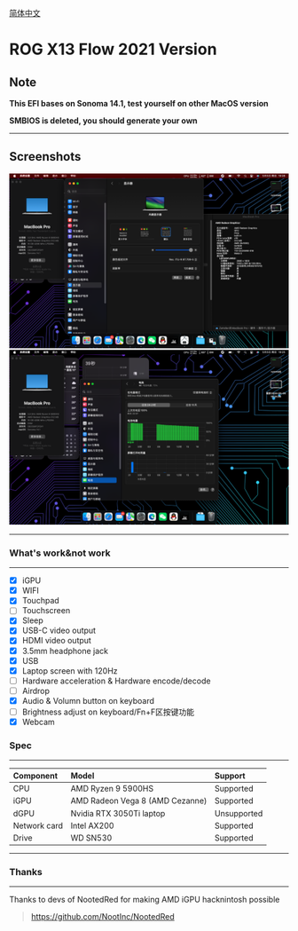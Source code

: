 [简体中文](README.md)
# ROG X13 Flow 2021 Version

## Note

**This EFI bases on Sonoma 14.1, test yourself on other MacOS version**

**SMBIOS is deleted, you should generate your own**

---
## Screenshots
![overview](Screenshots/systeminfo.png)
![overview](Screenshots/sleep-batteryinfo.png)

---
### What's work&not work

---
- [x] iGPU
- [x] WIFI
- [x] Touchpad
- [ ] Touchscreen
- [x] Sleep
- [x] USB-C video output
- [x] HDMI video output
- [x] 3.5mm headphone jack
- [x] USB
- [x] Laptop screen with 120Hz
- [ ] Hardware acceleration & Hardware encode/decode
- [ ] Airdrop
- [x] Audio & Volumn button on keyboard
- [ ] Brightness adjust on keyboard/Fn+F区按键功能
- [x] Webcam

### Spec

---
Component|Model|Support
:-|:-|:-|
CPU|AMD Ryzen 9 5900HS|Supported
iGPU|AMD Radeon Vega 8 (AMD Cezanne)|Supported
dGPU|Nvidia RTX 3050Ti laptop|Unsupported
Network card|Intel AX200|Supported
Drive|WD SN530|Supported

---
### Thanks

---
Thanks to devs of NootedRed for making AMD iGPU hacknintosh possible
>https://github.com/NootInc/NootedRed
